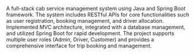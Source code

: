 A full-stack cab service management system using Java and Spring Boot framework. 
The system includes RESTful APIs for core functionalities such as user registration, booking management, and driver allocation. 
Implemented MVC architecture, integrated with a database management, and utilized Spring Boot for rapid development. 
The project supports multiple user roles (Admin, Driver, Customer) and provides a comprehensive interface for trip booking and management.
